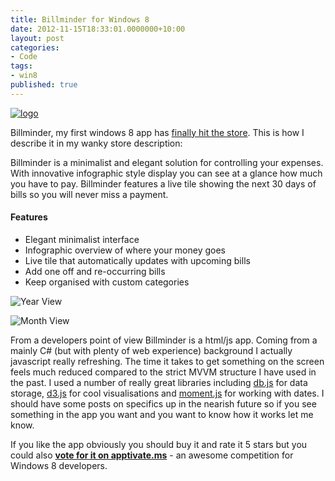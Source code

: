 ```yaml
---
title: Billminder for Windows 8
date: 2012-11-15T18:33:01.0000000+10:00
layout: post
categories:
- Code
tags:
- win8
published: true
---
```


[![logo](https://vgvmkw.blu.livefilestore.com/y1p6KlRXkg0I2Ubz-J1joUmABHfucRPxoqLfIdicdyVZe1qSQ_ZYwb3yCQfwXx9GO0bvy2hXQQCYOCBplkqpJdNr97ZOwzZTfeX/biglogo.png?psid=1)](http://apps.microsoft.com/webpdp/en-US/app/billminder/016419f6-fa32-463b-8265-a8d26f3bb0c0)

Billminder, my first windows 8 app has [finally hit the store](http://apps.microsoft.com/webpdp/en-US/app/billminder/016419f6-fa32-463b-8265-a8d26f3bb0c0). This is how I describe it in my wanky store description:

Billminder is a minimalist and elegant solution for controlling your expenses. With innovative infographic style display you can see at a glance how much you have to pay. Billminder features a live tile showing the next 30 days of bills so you will never miss a payment.

#### Features

 - Elegant minimalist interface
 - Infographic overview of where your money goes
 - Live tile that automatically updates with upcoming bills
 - Add one off and re-occurring bills
 - Keep organised with custom categories
 
![Year View](http://wscont1.apps.microsoft.com/winstore/1x/6108fd88-128e-42bd-8654-8f9fc1f43438/Screenshot.43147.1000001.jpg)

![Month View](http://wscont2.apps.microsoft.com/winstore/1x/6108fd88-128e-42bd-8654-8f9fc1f43438/Screenshot.43147.1000002.jpg)
 
From a developers point of view Billminder is a html/js app. Coming from a mainly C# (but with plenty of web experience) background I actually javascript really refreshing. The time it takes to get something on the screen feels much reduced compared to the strict MVVM structure I have used in the past. I used a number of really great libraries including [db.js](http://aaronpowell.github.com/db.js/) for data storage, [d3.js](http://d3js.org/) for cool visualisations and [moment.js](http://momentjs.com/) for working with dates. I should have some posts on specifics up in the nearish future so if you see something in the app you want and you want to know how it works let me know.

If you like the app obviously you should buy it and rate it 5 stars but you could also **[vote for it on apptivate.ms](http://apptivate.ms/apps/1284/billminder)** - an awesome competition for Windows 8 developers.